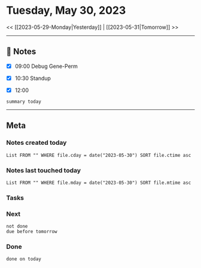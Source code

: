 


# Tuesday, May 30, 2023

<< [[2023-05-29-Monday|Yesterday]] | [[2023-05-31|Tomorrow]] >>

---


## 📝 Notes

- [x] 09:00 Debug Gene-Perm
- [x] 10:30 Standup
- [x] 12:00 


```toggl
summary today
```




---
## Meta
### Notes created today
```dataview
List FROM "" WHERE file.cday = date("2023-05-30") SORT file.ctime asc
```

### Notes last touched today
```dataview
List FROM "" WHERE file.mday = date("2023-05-30") SORT file.mtime asc
```



### Tasks

### Next

```tasks
not done 
due before tomorrow
```

### Done

```tasks
done on today
```

